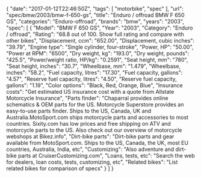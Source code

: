 {
    "date": "2017-01-12T22:46:50Z",
    "tags": [
        "motorbike",
        "spec"
    ],
    "url": "spec\/bmw\/2003\/bmw-f-650-gs",
    "title": "Enduro \/ offroad BMW F 650 GS",
    "categories": "Enduro-offroad",
    "brands": "bmw",
    "years": "2003",
    "spec": [
        {
            "Model": "BMW F 650 GS",
            "Year": "2003",
            "Category": "Enduro \/ offroad",
            "Rating": "68.8 out of 100. Show full rating and compare with other bikes",
            "Displacement, ccm": "652.00",
            "Displacement, cubic inches": "39.79",
            "Engine type": "Single cylinder, four-stroke",
            "Power, HP": "50.00",
            "Power at RPM": "6500",
            "Dry weight, kg": "193.0",
            "Dry weight, pounds": "425.5",
            "Power\/weight ratio, HP\/kg": "0.2591",
            "Seat height, mm": "780",
            "Seat height, inches": "30.7",
            "Wheelbase, mm": "1.479",
            "Wheelbase, inches": "58.2",
            "Fuel capacity, litres": "17.30",
            "Fuel capacity, gallons": "4.57",
            "Reserve fuel capacity, litres": "4.50",
            "Reserve fuel capacity, gallons": "1.19",
            "Color options": "Black, Red, Orange, Blue",
            "Insurance costs": "Get estimated US insurance cost with a quote from Allstate Motorcycle Insurance",
            "Parts finder": "Chaparral provides online schematics & OEM parts for the US.   Motorcycle Superstore provides an easy-to-use parts finder. Ships to the US, Canada, UK and Australia.MotoSport.com ships motorcycle parts and accessories to most countries.    Sixity.com has low prices and free shipping on ATV and motorcycle parts to the US. Also check out our overview of motorcycle webshops at Bikez.info",
            "Dirt-bike parts": "Dirt-bike parts and gear available from MotoSport.com. Ships to the US, Canada, the UK, most EU countries, Australia, India, etc",
            "Customizing": "Also adventure and dirt-bike parts at CruiserCustomizing.com",
            "Loans, tests, etc": "Search the web for dealers, loan costs, tests, customizing, etc",
            "Related bikes": "List related bikes for comparison of specs"
        }
    ]
}